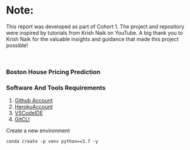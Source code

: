# Note:
This report was developed as part of Cohort 1. The project and repository were inspired by tutorials from Krish Naik on YouTube. 
A big thank you to Krish Naik for the valuable insights and guidance that made this project possible!

<br>

### Boston House Pricing Prediction

### Software And Tools Requirements

1. [Github Account](https://github.com)
2. [HerokuAccount](https://heroku.com)
3. [VSCodeIDE](https://code.visualstudio.com/)
4. [GitCLI](https://git-scm.com/book/en/v2/Getting-Started-The-Command-Line)

Create a new environment

```
conda create -p venv python==3.7 -y
```
